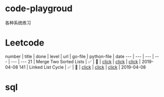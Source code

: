 # code-playgroud

各种系统练习


# Leetcode

number | title | done | level | url | go-file | python-file | date
---  | --- | --- | --- | --- | ---
21 | Merge Two Sorted Lists | ✅ | 🔴 | [click](https://leetcode.com/problems/merge-two-sorted-lists/) | [click](https://github.com/watermelo/code-playgroud/blob/master/leetcode/linked-list/21_merge_two_sorted_lists.go) | [click]() | 2019-04-08
141 | Linked List Cycle | ✅ | 🔴 | [click](https://leetcode.com/problems/linked-list-cycle/) | [click](https://github.com/watermelo/code-playgroud/blob/master/leetcode/linked-list/141_linked_list_cycle.go) | [click]() | 2019-04-08

# sql


